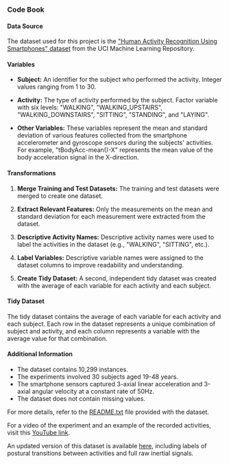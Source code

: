 ### Code Book

#### Data Source

The dataset used for this project is the ["Human Activity Recognition Using Smartphones" dataset](https://archive.ics.uci.edu/dataset/240/human+activity+recognition+using+smartphones) from the UCI Machine Learning Repository.

#### Variables

-   **Subject:** An identifier for the subject who performed the activity. Integer values ranging from 1 to 30.

-   **Activity:** The type of activity performed by the subject. Factor variable with six levels: "WALKING", "WALKING_UPSTAIRS", "WALKING_DOWNSTAIRS", "SITTING", "STANDING", and "LAYING".

-   **Other Variables:** These variables represent the mean and standard deviation of various features collected from the smartphone accelerometer and gyroscope sensors during the subjects' activities. For example, "tBodyAcc-mean()-X" represents the mean value of the body acceleration signal in the X-direction.

#### Transformations

1.  **Merge Training and Test Datasets:** The training and test datasets were merged to create one dataset.

2.  **Extract Relevant Features:** Only the measurements on the mean and standard deviation for each measurement were extracted from the dataset.

3.  **Descriptive Activity Names:** Descriptive activity names were used to label the activities in the dataset (e.g., "WALKING", "SITTING", etc.).

4.  **Label Variables:** Descriptive variable names were assigned to the dataset columns to improve readability and understanding.

5.  **Create Tidy Dataset:** A second, independent tidy dataset was created with the average of each variable for each activity and each subject.

#### Tidy Dataset

The tidy dataset contains the average of each variable for each activity and each subject. Each row in the dataset represents a unique combination of subject and activity, and each column represents a variable with the average value for that combination.

#### Additional Information

-   The dataset contains 10,299 instances.
-   The experiments involved 30 subjects aged 19-48 years.
-   The smartphone sensors captured 3-axial linear acceleration and 3-axial angular velocity at a constant rate of 50Hz.
-   The dataset does not contain missing values.

For more details, refer to the [README.txt](https://archive.ics.uci.edu/ml/datasets/Human+Activity+Recognition+Using+Smartphones) file provided with the dataset.

For a video of the experiment and an example of the recorded activities, visit this [YouTube link](http://www.youtube.com/watch?v=XOEN9W05_4A).

An updated version of this dataset is available [here](http://archive.ics.uci.edu/ml/datasets/Smartphone-Based+Recognition+of+Human+Activities+and+Postural+Transitions), including labels of postural transitions between activities and full raw inertial signals.
